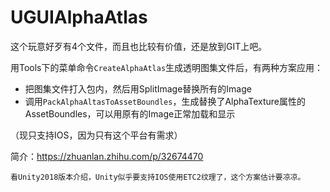 # UGUIAlphaAtlas

这个玩意好歹有4个文件，而且也比较有价值，还是放到GIT上吧。

用Tools下的菜单命令`CreateAlphaAtlas`生成透明图集文件后，有两种方案应用：
- 把图集文件打入包内，然后用SplitImage替换所有的Image
- 调用`PackAlphaAltasToAssetBoundles`，生成替换了AlphaTexture属性的AssetBoundles，可以用原有的Image正常加载和显示

（现只支持IOS，因为只有这个平台有需求）

简介：<https://zhuanlan.zhihu.com/p/32674470>


`看Unity2018版本介绍，Unity似乎要支持IOS使用ETC2纹理了，这个方案估计要凉凉。`
